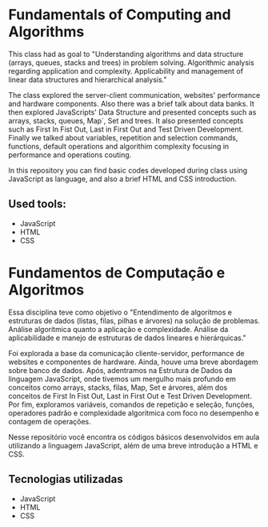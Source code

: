 # Fundamentals of Computing and Algorithms

This class had as goal to "Understanding algorithms and data structure (arrays, queues, stacks and trees) in problem solving. Algorithmic analysis regarding application and complexity. Applicability and management of linear data structures and hierarchical analysis."


The class explored the server-client communication, websites' performance and hardware components. Also there was a brief talk about data banks. It then explored JavaScripts' Data Structure and presented concepts such as arrays, stacks, queues, Map´, Set and trees. It also presented concepts such as First In Fist Out, Last in First Out and Test Driven Development. Finally we talked about variables, repetition and selection commands, functions, default operations and algorithim complexity focusing in performance and operations couting. 


In this repository you can find basic codes developed during class using JavaScript as language, and also a brief HTML and CSS introduction.


## Used tools:

* JavaScript
* HTML
* CSS


#


# Fundamentos de Computação e Algoritmos

Essa disciplina teve como objetivo o "Entendimento de algoritmos e estruturas de dados (listas, filas, pilhas e
árvores) na solução de problemas. Análise algorítmica quanto a aplicação e
complexidade. Análise da aplicabilidade e manejo de estruturas de dados lineares
e hierárquicas."


Foi explorada a base da comunicação cliente-servidor, performance de websites e componentes de hardware. Ainda, houve uma breve abordagem sobre banco de dados. Após, adentramos na Estrutura de Dados da linguagem JavaScript, onde tivemos um mergulho mais profundo em conceitos como arrays, stacks, filas, Map, Set e árvores, além dos conceitos de First In Fist Out, Last in First Out e Test Driven Development. Por fim, exploramos variáveis, comandos de repetição e seleção, funções, operadores padrão e complexidade algoritmica com foco no desempenho e contagem de operações.


Nesse repositório você encontra os códigos básicos desenvolvidos em aula utilizando a linguagem JavaScript, além de uma breve introdução a HTML e CSS.


## Tecnologias utilizadas

* JavaScript
* HTML
* CSS
